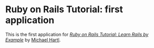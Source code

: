 # Ruby on Rails Tutorial: first application

This is the first application for [*Ruby on Rails Tutorial: Learn Rails by Example*](http://railstutorial.com) by [Michael Hartl](http://michaelhartl.com).